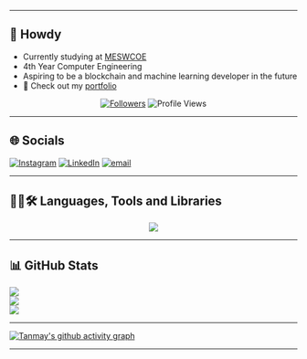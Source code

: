<hr/>

## 👋 Howdy
- Currently studying at [MESWCOE](https://mescoe.mespune.org/)
- 4th Year Computer Engineering
- Aspiring to be a blockchain and machine learning developer in the future
- 🧾 Check out my [portfolio](https://tanmaymachkar.github.io/resume-profile/)

<p align="center">
  <a href="https://github.com/TanmayMachkar?tab=followers">
    <img alt="Followers" title="Follow me on Github" src="https://custom-icon-badges.demolab.com/github/followers/TanmayMachkar?color=800080&labelColor=5A005A&style=for-the-badge&logo=person-add&label=Follow&logoColor=white"/></a>
  <img src="https://komarev.com/ghpvc/?username=TanmayMachkar&style=for-the-badge&color=800080" alt="Profile Views" />
</p>
<hr/>

## 🌐 Socials
[![Instagram](https://img.shields.io/badge/Instagram-%23E4405F.svg?logo=Instagram&logoColor=white)](https://www.instagram.com/_tanmayyy12/) [![LinkedIn](https://img.shields.io/badge/LinkedIn-%230077B5.svg?logo=linkedin&logoColor=white)](https://www.linkedin.com/in/tanmay-machkar-9369a0299) [![email](https://img.shields.io/badge/Email-D14836?logo=gmail&logoColor=white)](mailto:tanmaymachkar9@gmail.com)
<hr/>

## 👨‍💻🛠 Languages, Tools and Libraries
<div align="center">
    <img src="https://skillicons.dev/icons?i=c,cpp,html,css,vscode,tailwind,latex,java,solidity,python,react,nextjs,nodejs,javascript,express,typescript,pytorch,sklearn,github,bash,ipfs,mongodb,mysql,postgres,postman,docker,aws,gcp,git,ubuntu" />
    <br>
</div>
<hr/>

## 📊 GitHub Stats
![](https://github-readme-stats.vercel.app/api?username=TanmayMachkar&theme=gotham&hide_border=false&include_all_commits=false&count_private=false)<br/>
![](https://github-readme-streak-stats.herokuapp.com/?user=TanmayMachkar&theme=gotham&hide_border=false)<br/>
![](https://github-readme-stats.vercel.app/api/top-langs/?username=TanmayMachkar&theme=gotham&hide_border=false&include_all_commits=false&count_private=false&layout=compact)
<hr/>

[![Tanmay's github activity graph](https://github-readme-activity-graph.vercel.app/graph?username=TanmayMachkar&bg_color=010409&color=ffffff&line=00b344&point=ffffff&area=true&hide_border=true)](https://github.com/ashutosh00710/github-readme-activity-graph)
<hr/>
